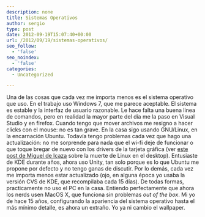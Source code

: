 ```yaml
---
description: none
title: Sistemas Operativos
author: sergio
type: post
date: 2012-09-19T15:07:40+00:00
url: /2012/09/19/sistemas-operativos/
seo_follow:
  - 'false'
seo_noindex:
  - 'false'
categories:
  - Uncategorized

---
```

Una de las cosas que cada vez me importa menos es el sistema operativo que uso. En el trabajo uso Windows 7, que me parece aceptable. El sistema es estable y la interfaz de usuario razonable. Le hace falta una buena linea de comandos, pero en realidad la mayor parte del día me la paso en Visual Studio y en firefox. Cuando tengo que mover archivos me resigno a hacer clicks con el mouse: no es tan grave. En la casa sigo usando GNU/Linux, en la encarnación Ubuntu. Todavía tengo problemas cada vez que hago una actualización: no me sorprende para nada que el wi-fi deje de funcionar o que toque bregar de nuevo con los drivers de la tarjeta gráfica (ver [este post de Miguel de Icaza][1] sobre la muerte de Linux en el desktop). Entusiaste de KDE durante años, ahora uso Unity, tan solo porque es lo que Ubuntu me propone por defecto y no tengo ganas de discutir. Por lo demás, cada vez me importa menos estar actualizado (ojo, en alguna época yo usaba la versión CVS de KDE, que recompilaba cada 15 días). De todas formas, practicamente no uso el PC en la casa. Entiendo perfectamente que ahora los nerds usen MacOS X, que funciona sin problemas _out of the box_. Mi yo de hace 15 años, configurando la apariencia del sistema operativo hasta el más mínimo detalle, es ahora un extraño. Yo ya ni cambio el wallpaper.

 [1]: http://tirania.org/blog/archive/2012/Aug-29.html
